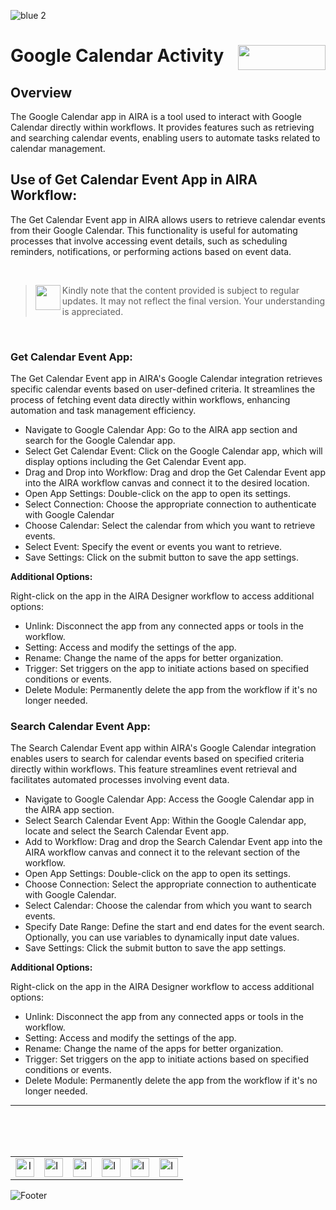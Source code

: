 ![blue 2](https://github.com/airacommunity/AIRA-User-Guide/assets/153823636/d8d04150-3b32-4b48-8485-07dc3c67fbaa)
# Google Calendar Activity <img align="right" width="140" height="40" src="https://github.com/airacommunity/AIRA-User-Guide-Images/blob/main/ARIA%20Logo%202.png?raw=true">

## Overview

The Google Calendar app in AIRA is a tool used to interact with Google Calendar directly within workflows. It provides features such as retrieving and searching calendar events, enabling users to automate tasks related to calendar management.

## Use of Get Calendar Event App in AIRA Workflow:

The Get Calendar Event app in AIRA allows users to retrieve calendar events from their Google Calendar. This functionality is useful for automating processes that involve accessing event details, such as scheduling reminders, notifications, or performing actions based on event data.

<br>

> <img align="left" width="40" height="40" src="https://github.com/airacommunity/AIRA-User-Guide-Images/blob/main/Icon-Warning.png?raw=true"> Kindly note that the content provided is subject to regular updates. It may not reflect the final version. Your understanding is appreciated.

<br>

### Get Calendar Event App:


The Get Calendar Event app in AIRA's Google Calendar integration retrieves specific calendar events based on user-defined criteria. It streamlines the process of fetching event data directly within workflows, enhancing automation and task management efficiency.


-   Navigate to Google Calendar App: Go to the AIRA app section and search for the Google Calendar app.
-   Select Get Calendar Event: Click on the Google Calendar app, which will display options including the Get Calendar Event app.
-   Drag and Drop into Workflow: Drag and drop the Get Calendar Event app into the AIRA workflow canvas and connect it to the desired location.
-   Open App Settings: Double-click on the app to open its settings.
-   Select Connection: Choose the appropriate connection to authenticate with Google Calendar
-   Choose Calendar: Select the calendar from which you want to retrieve events.
-   Select Event: Specify the event or events you want to retrieve.
-   Save Settings: Click on the submit button to save the app settings.


**Additional Options:**

Right-click on the app in the AIRA Designer workflow to access additional options:

- Unlink: Disconnect the app from any connected apps or tools in the workflow.
- Setting: Access and modify the settings of the app.
- Rename: Change the name of the apps for better organization.
- Trigger: Set triggers on the app to initiate actions based on specified conditions or events.
- Delete Module: Permanently delete the app from the workflow if it's no longer needed.
  

### Search Calendar Event App:

The Search Calendar Event app within AIRA's Google Calendar integration enables users to search for calendar events based on specified criteria directly within workflows. This feature streamlines event retrieval and facilitates automated processes involving event data.


-   Navigate to Google Calendar App: Access the Google Calendar app in the AIRA app section.
-   Select Search Calendar Event App: Within the Google Calendar app, locate and select the Search Calendar Event app.
-   Add to Workflow: Drag and drop the Search Calendar Event app into the AIRA workflow canvas and connect it to the relevant section of the workflow.
-   Open App Settings: Double-click on the app to open its settings.
-   Choose Connection: Select the appropriate connection to authenticate with Google Calendar.
-   Select Calendar: Choose the calendar from which you want to search events.
-   Specify Date Range: Define the start and end dates for the event search. Optionally, you can use variables to dynamically input date values.
-   Save Settings: Click the submit button to save the app settings.
    

**Additional Options:**

Right-click on the app in the AIRA Designer workflow to access additional options:

- Unlink: Disconnect the app from any connected apps or tools in the workflow.
- Setting: Access and modify the settings of the app.
- Rename: Change the name of the apps for better organization.
- Trigger: Set triggers on the app to initiate actions based on specified conditions or events.
- Delete Module: Permanently delete the app from the workflow if it's no longer needed.

----

<br>

<br>

<br>

<table border="0" align="center">

<tr>

<td align="center"><a href="https://aira.fr/"><img src="https://github.com/airacommunity/AIRA-User-Guide-Images/blob/main/icon-website.png?raw=true" alt="Image 5" width="30" height="30"></a></td>

<td><a href="https://www.linkedin.com/company/aira-rpa/"><img src="https://github.com/airacommunity/AIRA-User-Guide-Images/blob/main/icon%20-%20linkedin.png?raw=true" alt="Image 1" width="30" height="30"></a></td>

<td><a href="https://www.instagram.com/connect_aira/"><img src="https://github.com/airacommunity/AIRA-User-Guide-Images/blob/main/icon-instagram.png?raw=true" alt="Image 2" width="30" height="30"></a></td>

<td><a href="https://www.youtube.com/channel/UCHHCcwQrx-_19sAhu-2R4ww"><img src="https://github.com/airacommunity/AIRA-User-Guide-Images/blob/main/icon%20-%20youtube.png?raw=true" alt="Image 3" width="30" height="30"></a></td>

<td><a href="https://twitter.com/Aira_RPA"><img src="https://github.com/airacommunity/AIRA-User-Guide-Images/blob/main/icon%20-%20twitter.png?raw=true" alt="Image 4" width="30" height="30"></a></td>

<td><a href="mailto:connect@aira.fr"><img src="https://github.com/airacommunity/AIRA-User-Guide-Images/blob/main/icon%20-%20gmail.png?raw=true" alt="Image 6" width="30" height="30"></a></td>

</tr>

</table>

![Footer](https://github.com/airacommunity/AIRA-User-Guide/assets/153823636/6bb25f04-ad9c-476c-b653-c3c1dac1a868)
